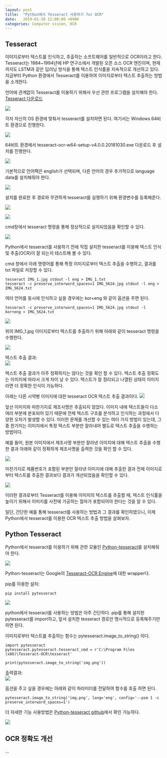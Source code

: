 ```yaml
---
layout: post
title:  "Python에서 Tesseract 사용하기 for OCR"
date:   2019-01-30 12:00:00 +0900
categories: Computer vision, OCR
---
```


## Tesseract
이미지로부터 텍스트를 인식하고, 추출하는 소프트웨어를 일반적으로 OCR이라고 한다. 
Tesseract는 1984~1994년에 HP 연구소에서 개발된 오픈 소스 OCR 엔진이며, 현재까지도 LSTM과 같은 딥러닝 방식을 통해 텍스트 인식률을 지속적으로 개선하고 있다.
지금부터 Python 환경에서 Tesseract를 이용하여 이미지로부터 텍스트 추출하는 방법을 소개한다.

언어에 관계없이 Tesseract를 이용하기 위해서 우선 관련 프로그램을 설치해야 한다.
[Tesseract 다운로드](https://github.com/tesseract-ocr/tesseract/wiki)

![](/assets/image/how_to_use_tesseract_in_python/img_01.png)

각자 자신의 OS 환경에 맞춰서 tesseract를 설치하면 된다. 여기서는 Windows 64비트 환경으로 진행한다.

![](/assets/image/how_to_use_tesseract_in_python/img_02.png)

64비트 환경에서 tesseract-ocr-w64-setup-v4.0.0.20181030.exe 다운로드 후 설치를 진행한다. 

![](/assets/image/how_to_use_tesseract_in_python/img_03.png)

기본적으로 언어팩은 english가 선택되며, 다른 언어의 경우 추가적으로 language data를 설치해줘야 한다. 

![](/assets/image/how_to_use_tesseract_in_python/img_04.png)

설치를 완료한 후 경로와 무관하게 tesseract를 실행하기 위해 환경변수를 등록해준다.

![](/assets/image/how_to_use_tesseract_in_python/img_06.png)

![](/assets/image/how_to_use_tesseract_in_python/img_05.png)

cmd창에서 tesseract 명령을 통해 정상적으로 설치되었음을 확인할 수 있다. 

![](/assets/image/how_to_use_tesseract_in_python/img_07.png)

Python에서 tesseract를 사용하기 전에 직접 설치한 tesseract를 이용해 텍스트 인식 및 추출(OCR)이 잘 되는지 테스트해 볼 수 있다.

cmd 창에서 아래 명령어를 통해 특정 이미지로부터 텍스트 추출을 수행하고, 결과를 txt 파일로 저장할 수 있다.

```
tesseract IMG_1.jpg stdout -l eng > IMG_1.txt
tesseract -c preserve_interword_spaces=1 IMG_5624.jpg stdout -l eng > IMG_5624.txt
```

여러 언어를 동시에 인식하고 싶을 경우에는 kor+eng 와 같이 옵션을 주면 된다.
```
tesseract -c preserve_interword_spaces=1 IMG_5624.jpg stdout -l kor+eng > IMG_5624.txt
```

![](/assets/image/how_to_use_tesseract_in_python/img_08.png)

위의 IMG_1.jpg 이미지로부터 텍스트를 추출하기 위해 아래와 같이 tesseract 명령을 수행한다.

![](/assets/image/how_to_use_tesseract_in_python/img_09.png)

텍스트 추출 결과: <br/>
![](/assets/image/how_to_use_tesseract_in_python/img_10.png)

텍스트 추출 결과가 아주 정확하지는 않다는 것을 확인 할 수 있다. 텍스트 추출 정확도는 이미지에 따라서 크게 차이 날 수 있다. 텍스트가 잘 정리되고 나열된 상태의 이미지라면 더 정확한 인식이 가능하다.

아래는 다른 시약병 이미지에 대한 tesseract OCR 텍스트 추출 결과이다. 
![](/assets/image/how_to_use_tesseract_in_python/IMG_11.png)

앞선 이미지와 마찬가지로 제조사명은 추출되지 않았다. 이미지 내에 텍스트들이 다소 여러 부분에 분포되어 있기 때문에 전체 텍스트 구조를 분석하고 인식하는 과정에서 다양한 오차가 발생할 수 있다.
이러한 문제를 개선할 수 있는 여러 가지 방법이 있는데, 그 중 한가지는 이미지에서 특정 텍스트 부분만 잘라내어 별도로 텍스트 추출을 수행하는 방법이다. 

예를 들어, 원본 이미지에서 제조사명 부분만 잘라낸 이미지에 대해 텍스트 추출을 수행한 결과 아래와 같이 정확하게 제조사명을 출력한 것을 확인 할 수 있다.

![](/assets/image/how_to_use_tesseract_in_python/IMG_12.png)

마찬가지로 제품번호가 포함된 부분만 잘라낸 이미지에 대해 추출한 결과 전체 이미지로부터 텍스트를 추출한 결과보다 결과가 개선되었음을 확인할 수 있다.

![](/assets/image/how_to_use_tesseract_in_python/IMG_13.png)

이러한 결과로부터 Tesseract를 이용해 이미지의 텍스트를 추출할 때, 텍스트 인식률을 높이기 위해서 이미지를 사전에 가공하는 절차가 포함되어야 한다는 것을 알 수 있다.

일단, 간단한 예를 통해 tesseract를 사용하는 방법과 그 결과를 확인하였으니, 이제 Python에서 tesseract를 이용한 OCR 텍스트 추출 방법을 살펴보자.

## Python Tesseract
Python에서 tesseract를 이용하기 위해 관련 모듈인 [Python-tesseract](https://github.com/madmaze/pytesseract)를 설치해줘야 한다.

![](/assets/image/how_to_use_tesseract_in_python/IMG_15.png)

Python-tesseract는 Google의 [Tesseract-OCR Engine](https://github.com/tesseract-ocr/tesseract)에 대한 wrapper다. 

pip를 이용한 설치:<br/>
```
pip install pytesseract
```

![](/assets/image/how_to_use_tesseract_in_python/IMG_14.png)

python에서 tesseract를 사용하는 방법은 아주 간단하다. pip를 통해 설치한 pytesseract를 import하고, 앞서 설치한 tesseract 경로만 명시적으로 등록해주기만 하면 된다.

이미지로부터 텍스트를 추출하는 함수는 pytesseract.image_to_string() 이다.

```
import pytesseract
pytesseract.pytesseract.tesseract_cmd = r'C:\Program Files (x86)\Tesseract-OCR\tesseract'

print(pytesseract.image_to_string('img.png'))
```

출력결과: <br/>
![](/assets/image/how_to_use_tesseract_in_python/IMG_16.png)

옵션을 주고 싶을 경우에는 아래와 같이 파라미터를 전달하여 함수를 호출 하면 된다.
```
pytesseract.image_to_string('img.png', lang='eng', config='--psm 1 -c preserve_interword_spaces=1')
```

더 자세한 기능 사용방법은 [Python-tesseract github](https://github.com/madmaze/pytesseract)에서 확인 가능하다.

![](/assets/image/how_to_use_tesseract_in_python/IMG_17.png)

## OCR 정확도 개선
...






